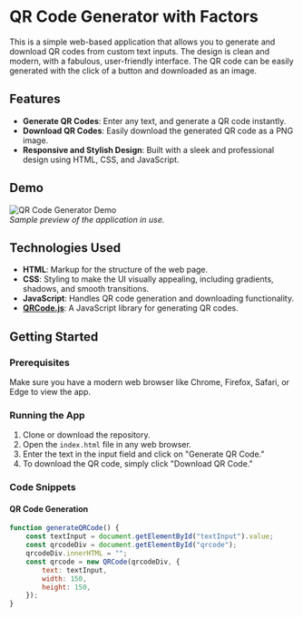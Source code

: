 # QR Code Generator with Factors

This is a simple web-based application that allows you to generate and download QR codes from custom text inputs. The design is clean and modern, with a fabulous, user-friendly interface. The QR code can be easily generated with the click of a button and downloaded as an image.

## Features

- **Generate QR Codes**: Enter any text, and generate a QR code instantly.
- **Download QR Codes**: Easily download the generated QR code as a PNG image.
- **Responsive and Stylish Design**: Built with a sleek and professional design using HTML, CSS, and JavaScript.

## Demo

![QR Code Generator Demo](https://via.placeholder.com/600x300)  
_Sample preview of the application in use._

## Technologies Used

- **HTML**: Markup for the structure of the web page.
- **CSS**: Styling to make the UI visually appealing, including gradients, shadows, and smooth transitions.
- **JavaScript**: Handles QR code generation and downloading functionality.
- **[QRCode.js](https://davidshimjs.github.io/qrcodejs/)**: A JavaScript library for generating QR codes.

## Getting Started

### Prerequisites

Make sure you have a modern web browser like Chrome, Firefox, Safari, or Edge to view the app.

### Running the App

1. Clone or download the repository.
2. Open the `index.html` file in any web browser.
3. Enter the text in the input field and click on "Generate QR Code."
4. To download the QR code, simply click "Download QR Code."

### Code Snippets

#### QR Code Generation

```js
function generateQRCode() {
    const textInput = document.getElementById("textInput").value;
    const qrcodeDiv = document.getElementById("qrcode");
    qrcodeDiv.innerHTML = "";
    const qrcode = new QRCode(qrcodeDiv, {
        text: textInput,
        width: 150,
        height: 150,
    });
}
